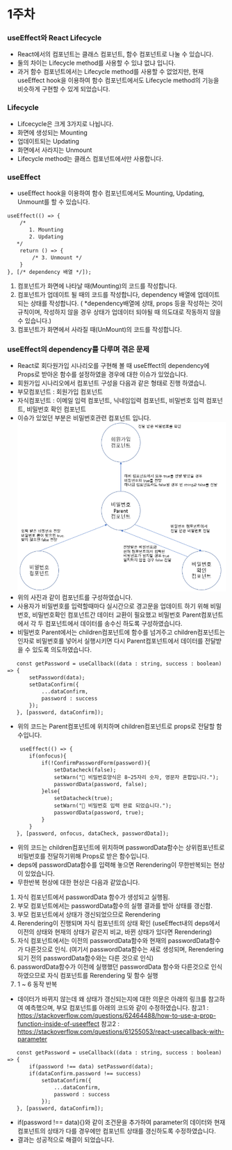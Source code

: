 # 1주차

### useEffect와 React Lifecycle
 - React에서의 컴포넌트는 클래스 컴포넌트, 함수 컴포넌트로 나눌 수 있습니다.
 - 둘의 차이는 Lifecycle method를 사용할 수 있냐 없냐 입니다.
 - 과거 함수 컴포넌트에서는 Lifecycle method를 사용할 수 없었지만, 현재 useEffect hook을 이용하여 함수 컴포넌트에서도 Lifecycle method의 기능을 비슷하게 구현할 수 있게 되었습니다.

 ### Lifecycle
 - Lifcecycle은 크게 3가지로 나뉩니다.
 - 화면에 생성되는 Mounting
 - 업데이트되는 Updating
 - 화면에서 사라지는 Unmount
 - Lifecycle method는 클래스 컴포넌트에서만 사용합니다.

### useEffect
 - useEffect hook을 이용하여 함수 컴포넌트에서도 Mounting, Updating, Unmount를 할 수 있습니다.
 ```tsx
 useEffect(() => {
     /* 
        1. Mounting 
        2. Updating 
    */
     return () => {
         /* 3. Unmount */
     }
 }, [/* dependency 배열 */]);
 ```
 1. 컴포넌트가 화면에 나타날 때(Mounting)의 코드를 작성합니다.
 2. 컴포넌트가 업데이트 될 때의 코드를 작성합니다, dependency 배열에 업데이트 되는 상태를 작성합니다. ( *dependency배열에 상태, props 등을 작성하는 것이 규칙이며, 작성하지 않을 경우 상태가 업데이터 되야될 때 의도대로 작동하지 않을 수 있습니다.)
 3. 컴포넌트가 화면에서 사라질 때(UnMount)의 코드를 작성합니다.

### useEffect의 dependency를 다루며 겪은 문제
 - React로 회다원가입 시나리오를 구현해 볼 때 useEffect의 dependency에 Props로 받아온 함수를 설정하였을 경우에 대한 이슈가 있었습니다.
 - 회원가입 시나리오에서 컴포넌트 구성을 다음과 같은 형태로 진행 하였습니.
 - 부모컴포넌트 : 회원가입 컴포넌트
 - 자식컴포넌트 : 이메일 입력 컴포넌트, 닉네임입력 컴포넌트, 비밀번호 입력 컴포넌트, 비밀번호 확인 컴포넌트
 - 이슈가 있었던 부분은 비밀번호관련 컴포넌트 입니다.
![pw-component](./myeongjun/pw-component.png)
 - 위의 사진과 같이 컴포넌트를 구성하였습니다.
 - 사용자가 비밀번호를 입력할때마다 실시간으로 경고문을 업데이트 하기 위해 비밀번호, 비밀번호확인 컴포넌트간 데이터 교환이 필요했고 비밀번호 Parent컴포넌트에서 각 두 컴포넌트에서 데이터를 송수신 하도록 구성하였습니다.
 - 비밀번호 Parent에서는 children컴포넌트에 함수를 넘겨주고 children컴포넌트는 인자로 비밀번호를 넣어서 실행시키면 다시 Parent컴포넌트에서 데이터를 전달받을 수 있도록 의도하였습니다.
 ```tsx
    const getPassword = useCallback((data : string, success : boolean) => {
        setPassword(data);
        setDataConfirm({
            ...dataConfirm,
            password : success
        });
    }, [password, dataConfirm]);
 ```
 - 위의 코드는 Parent컴포넌트에 위치하며 children컴포넌트로 props로 전달할 함수입니다.
 ```tsx
     useEffect(() => {
        if(onfocus){
            if(!ConfirmPasswordForm(password)){
                setDatacheck(false);
                setWarn("🙁 비밀번호양식은 8~25자리 숫자, 영문자 혼합입니다.");                
                passwordData(password, false);
            }else{
                setDatacheck(true);
                setWarn("🙂 비밀번호 입력 완료 되었습니다.");
                passwordData(password, true);
            }
        }
    }, [password, onfocus, dataCheck, passwordData]);
 ```
 - 위의 코드는 children컴포넌트에 위치하며 passwordData함수는 상위컴포넌트로 비밀번호를 전달하기위해 Props로 받은 함수입니다.
 - deps에 passwordData함수를 입력해 놓으면 Rerendering이 무한반복되는 현상이 있었습니다.
 - 무한반복 현상에 대한 현상은 다음과 같았습니다.
 1. 자식 컴포넌트에서 passwordData 함수가 생성되고 실행됨.
 2. 부모 컴포넌트에서는 passwordData함수의 실행 결과를 받아 상태를 갱신함.
 3. 부모 컴포넌트에서 상태가 갱신되었으므로 Rerendering
 4. Rerendering이 진행되며 자식 컴포넌트의 상태 확인 (useEffect내의 deps에서 이전의 상태와 현재의 상태가 같은지 비교, 바뀐 상태가 있다면 Rerendering)
 5. 자식 컴포넌트에서는 이전의 passwordData함수와 현재의 passwordData함수가 다른것으로 인식. (여기서 passwordData함수는 새로 생성되며, Rerendering되기 전의 passwordData함수와는 다른 것으로 인식)
 6. passwordData함수가 이전에 실행했던 passwordData 함수와 다른것으로 인식하였으므로 자식 컴포넌트를 Rerendering 및 함수 실행
 7. 1 ~ 6 동작 반복
 - 데이터가 바뀌지 않는데 왜 상태가 갱신되는지에 대한 의문은 아래의 링크를 참고하여 예측했으며, 부모 컴포넌트를 아래의 코드와 같이 수정하였습니다.
 참고1 : https://stackoverflow.com/questions/62464488/how-to-use-a-prop-function-inside-of-useeffect
 참고2 : https://stackoverflow.com/questions/61255053/react-usecallback-with-parameter
 ```tsx
    const getPassword = useCallback((data : string, success : boolean) => {
        if(password !== data) setPassword(data);
        if(dataConfirm.password !== success)
            setDataConfirm({
                ...dataConfirm,
                password : success
            });
    }, [password, dataConfirm]);
 ```
 - if(password !== data){}와 같이 조건문을 추가하여 parameter의 데이터와 현재 컴포넌트의 상태가 다를 경우에만 컴포넌트 상태를 갱신하도록 수정하였습니다.
 - 결과는 성공적으로 해결이 되었습니다.